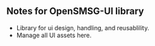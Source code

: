 ## Notes for OpenSMSG-UI library

* Library for ui design, handling, and reusablility.
* Manage all UI assets here.
